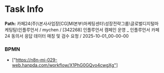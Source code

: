 # Task Info

**Path:** 카페24(주)\본사사업장\[CG]MI본부\마케팅센터\성장전략그룹\글로벌디지털마케팅팀\인플루언서 / mychen / [342268] 인플루언서 캠페인 운영 _ 인플루언서 카페24 동의서 응답 데이터 매칭 및 검수 요청 / 2025-10-01_00-00-00

### BPMN
- ["https://n8n-mi-029-web.hanpda.com/workflow/X1PhG0GQvo4cwgXg"]

